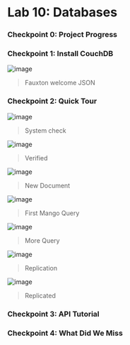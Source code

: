 # Lab 10: Databases

### Checkpoint 0: Project Progress


### Checkpoint 1: Install CouchDB
![image](https://user-images.githubusercontent.com/10250444/181794333-25250799-cc1c-4ecd-8a0c-308ddbd7493d.png)
> Fauxton welcome JSON

### Checkpoint 2: Quick Tour
![image](https://user-images.githubusercontent.com/10250444/181801185-b68f955e-8cf0-4494-bb6f-b03d26f9c886.png)
> System check

![image](https://user-images.githubusercontent.com/10250444/181801358-5b43fded-7402-496f-ac4b-12119ee01786.png)
> Verified

![image](https://user-images.githubusercontent.com/10250444/181802083-509a9d4d-bfc2-4a02-ba41-c7904df1db01.png)
> New Document

![image](https://user-images.githubusercontent.com/10250444/181803246-5dca3fac-4530-4e0a-b6c3-e36cc853a473.png)
> First Mango Query

![image](https://user-images.githubusercontent.com/10250444/181803425-8b5dce63-81f7-4907-b3cd-c3317bf8e2f5.png)
> More Query

![image](https://user-images.githubusercontent.com/10250444/181803832-f06178c2-7278-44a9-a732-459c490e7564.png)
> Replication

![image](https://user-images.githubusercontent.com/10250444/181803935-f4eb7e19-e02e-4322-ad69-46f77459d111.png)
> Replicated

### Checkpoint 3: API Tutorial


### Checkpoint 4: What Did We Miss
